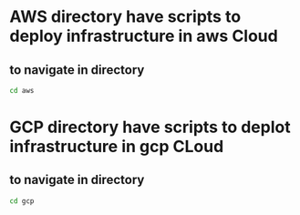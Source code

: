 # AWS directory have scripts to deploy infrastructure in aws Cloud
## to navigate in directory 
```bash
cd aws
```
# GCP directory have scripts to deplot infrastructure in gcp CLoud
## to navigate in directory 
```bash
cd gcp
```